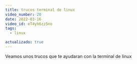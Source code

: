 ```yaml
---
title: trucos terminal de linux
video_number: 20
date: 2022-03-16
video_id: eT4yh6zz5no
tags:
  - linux

actualizado: true
---
```


Veamos unos trucos que te ayudaran con la terminal de linux
